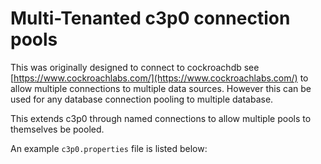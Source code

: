 # Multi-Tenanted c3p0 connection pools

This was originally designed to connect to cockroachdb see [https://www.cockroachlabs.com/](https://www.cockroachlabs.com/) to allow multiple connections to multiple data sources.  However this can be used for any database connection pooling to multiple database.

This extends c3p0 through named connections to allow multiple pools to themselves be pooled.

An example `c3p0.properties` file is listed below:


